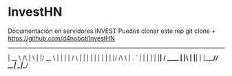 # InvestHN
Documentación en servidores INVEST
Puedes clonar este rep git clone + https://github.com/d4nobot/InvestHN 


  _____          _   _  ____  
 |  __ \   /\   | \ | |/ __ \ 
 | |  | | /  \  |  \| | |  | |
 | |  | |/ /\ \ | . ` | |  | |
 | |__| / ____ \| |\  | |__| |
 |_____/_/    \_\_| \_|\____/ 
                              
                              
